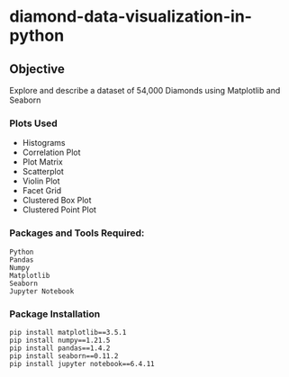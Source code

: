 # diamond-data-visualization-in-python

## Objective

Explore and describe a dataset of 54,000 Diamonds using Matplotlib and Seaborn

### Plots Used

- Histograms
- Correlation Plot
- Plot Matrix
- Scatterplot
- Violin Plot
- Facet Grid
- Clustered Box Plot
- Clustered Point Plot

### Packages and Tools Required:
```
Python
Pandas
Numpy
Matplotlib
Seaborn
Jupyter Notebook

```
### Package Installation
```
pip install matplotlib==3.5.1
pip install numpy==1.21.5
pip install pandas==1.4.2
pip install seaborn==0.11.2
pip install jupyter notebook==6.4.11

```
